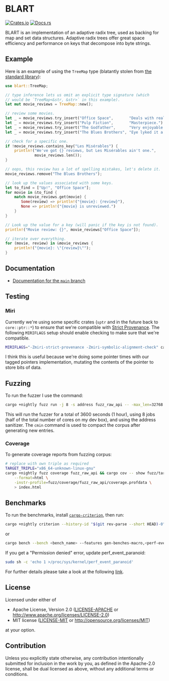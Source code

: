 # BLART

[![Crates.io][crates-badge]][crates-url]
[![Docs.rs][docs-badge]][docs-url]

BLART is an implementation of an adaptive radix tree, used as backing for map and set data structures. Adaptive radix
trees offer great space efficiency and performance on keys that decompose into byte strings.

[crates-badge]: https://img.shields.io/crates/v/blart
[crates-url]: https://crates.io/crates/blart
[docs-badge]: https://img.shields.io/docsrs/blart
[docs-url]: https://docs.rs/blart/latest/blart/

## Example

Here is an example of using the `TreeMap` type (blatantly stolen from [the standard library][stdlib-example-1]):

```rust
use blart::TreeMap;

// type inference lets us omit an explicit type signature (which
// would be `TreeMap<&str, &str>` in this example).
let mut movie_reviews = TreeMap::new();

// review some movies.
let _ = movie_reviews.try_insert("Office Space",       "Deals with real issues in the workplace.").unwrap();
let _ = movie_reviews.try_insert("Pulp Fiction",       "Masterpiece.").unwrap();
let _ = movie_reviews.try_insert("The Godfather",      "Very enjoyable.").unwrap();
let _ = movie_reviews.try_insert("The Blues Brothers", "Eye lyked it a lot.").unwrap();

// check for a specific one.
if !movie_reviews.contains_key("Les Misérables") {
    println!("We've got {} reviews, but Les Misérables ain't one.",
             movie_reviews.len());
}

// oops, this review has a lot of spelling mistakes, let's delete it.
movie_reviews.remove("The Blues Brothers");

// look up the values associated with some keys.
let to_find = ["Up!", "Office Space"];
for movie in &to_find {
    match movie_reviews.get(movie) {
       Some(review) => println!("{movie}: {review}"),
       None => println!("{movie} is unreviewed.")
    }
}

// Look up the value for a key (will panic if the key is not found).
println!("Movie review: {}", movie_reviews["Office Space"]);

// iterate over everything.
for (movie, review) in &movie_reviews {
    println!("{movie}: \"{review}\"");
}
```

[stdlib-example-1]: https://doc.rust-lang.org/stable/std/collections/struct.BTreeMap.html#examples

## Documentation

- [Documentation for the `main` branch][declanvk-blart-docs]

[declanvk-blart-docs]: https://declanvk.github.io/blart/

## Testing

### Miri

Currently we're using some specific crates (`sptr` and in the future back to `core::ptr::*`) to ensure that we're compatible with [Strict Provenance][sp-issue]. The following `MIRIFLAGS` setup should enable checking to make sure that we're compatible.

```bash
MIRIFLAGS="-Zmiri-strict-provenance -Zmiri-symbolic-alignment-check" cargo +nightly miri test
```

I think this is useful because we're doing some pointer times with our tagged pointers implementation, mutating the contents of the pointer to store bits of data.

[sp-issue]: https://github.com/rust-lang/rust/issues/95228

## Fuzzing

To run the fuzzer I use the command:

```bash
cargo +nightly fuzz run -j 8 -s address fuzz_raw_api -- -max_len=32768 -max_total_time=3600 && cargo +nightly fuzz cmin fuzz_raw_api
```

This will run the fuzzer for a total of 3600 seconds (1 hour), using 8 jobs (half of the total number of cores on my dev box), and using the address sanitizer. The `cmin` command is used to compact the corpus after generating new entries.

### Coverage

To generate coverage reports from fuzzing corpus:

```bash
# replace with own triple as required
TARGET_TRIPLE="x86_64-unknown-linux-gnu"
cargo +nightly fuzz coverage fuzz_raw_api && cargo cov -- show fuzz/target/"$TARGET_TRIPLE"/release/fuzz_raw_api \
    --format=html \
    -instr-profile=fuzz/coverage/fuzz_raw_api/coverage.profdata \
    > index.html
```

## Benchmarks

To run the benchmarks, install [`cargo-criterion`][cargo-criterion], then run:

```bash
cargo +nightly criterion --history-id "$(git rev-parse --short HEAD)-0" --features gen-benches-macro,<perf-events>
```

or

```bash
cargo bench --bench <bench_name> --features gen-benches-macro,<perf-events>
```

If you get a "Permission denied" error, update perf_event_paranoid:
```bash
sudo sh -c 'echo 1 >/proc/sys/kernel/perf_event_paranoid'
```
For further details please take a look at the following [link][superuser-run-perf].

[cargo-criterion]: https://github.com/bheisler/cargo-criterion
[superuser-run-perf]: https://superuser.com/questions/980632/run-perf-without-root-rights

## License

Licensed under either of

- Apache License, Version 2.0
  ([LICENSE-APACHE](LICENSE-APACHE) or http://www.apache.org/licenses/LICENSE-2.0)
- MIT license
  ([LICENSE-MIT](LICENSE-MIT) or http://opensource.org/licenses/MIT)

at your option.

## Contribution

Unless you explicitly state otherwise, any contribution intentionally submitted
for inclusion in the work by you, as defined in the Apache-2.0 license, shall be
dual licensed as above, without any additional terms or conditions.
